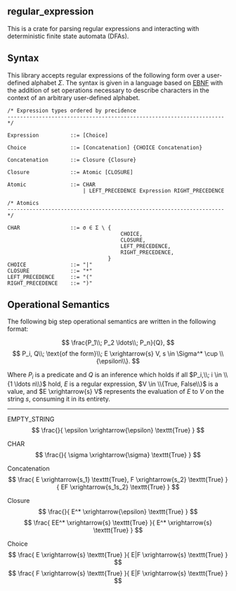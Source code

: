 ## regular_expression

This is a crate for parsing regular expressions and interacting with deterministic finite state automata (DFAs).

## Syntax

This library accepts regular expressions of the following form over a user-defined alphabet $\Sigma$.
The syntax is given in a language based on [EBNF](https://en.wikipedia.org/wiki/Extended_Backus%E2%80%93Naur_form) with the addition of set operations necessary to describe characters in the context of an arbitrary user-defined alphabet.

```text
/* Expression types ordered by precidence
--------------------------------------------------------------------- */

Expression          ::= [Choice]

Choice              ::= [Concatenation] {CHOICE Concatenation}

Concatenation       ::= Closure {Closure}

Closure             ::= Atomic [CLOSURE]

Atomic              ::= CHAR
                        | LEFT_PRECEDENCE Expression RIGHT_PRECEDENCE

/* Atomics 
--------------------------------------------------------------------- */

CHAR                ::= σ ∈ Σ \ {
                                    CHOICE,
                                    CLOSURE,
                                    LEFT_PRECEDENCE,
                                    RIGHT_PRECEDENCE,
                                }
CHOICE              ::= "|"
CLOSURE             ::= "*"
LEFT_PRECEDENCE     ::= "("
RIGHT_PRECEDENCE    ::= ")"
```

## Operational Semantics

The following big step operational semantics are written in the following format:

$$ \frac{P_1\\; P_2 \ldots\\; P_n}{Q}, $$
$$ P_i, Q\\; \text{of the form}\\; E \xrightarrow{s} V, s \in \Sigma^* \cup \\{\epsilon\\}. $$

Where $P_i$ is a predicate and $Q$ is an inference which holds if all $P_i,\\; i \in \\{1 \ldots n\\}$ hold, $E$ is a regular expression, $V \in \\{True, False\\}$ is a value, and $E \xrightarrow{s} V$ represents the evaluation of $E$ to $V$ on the string $s$, consuming it in its entirety.

---

EMPTY_STRING
$$
\frac{}{
    \epsilon \xrightarrow{\epsilon} \texttt{True}
}
$$

CHAR
$$
\frac{}{
    \sigma \xrightarrow{\sigma} \texttt{True}
}
$$

Concatenation
$$
\frac{
    E \xrightarrow{s_1} \texttt{True}, F \xrightarrow{s_2} \texttt{True}
}{
    EF \xrightarrow{s_1s_2} \texttt{True}
}
$$

Closure
$$
\frac{}{
    E^* \xrightarrow{\epsilon} \texttt{True}
}
$$
$$
\frac{
    EE^* \xrightarrow{s} \texttt{True}
}{
    E^* \xrightarrow{s} \texttt{True}
}
$$

Choice
$$
\frac{
    E \xrightarrow{s} \texttt{True}
}{
    E|F \xrightarrow{s} \texttt{True}
}
$$
$$
\frac{
    F \xrightarrow{s} \texttt{True}
}{
    E|F \xrightarrow{s} \texttt{True}
}
$$
